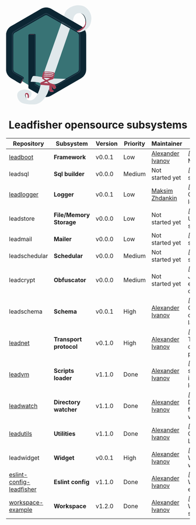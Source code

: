 <p align="center">
<svg id="a97df44d-5111-461e-97db-86befb474512" data-name="Слой 2" xmlns="http://www.w3.org/2000/svg" viewBox="0 0 1598.69 860.37"><defs><style>.b6113869-a386-46cd-ad3e-5d7417a4ca82{fill:#387375;}.e64e56e3-2ea1-42fa-831d-e16dda7ed89c,.e8748ac1-bacc-45f1-bb82-3a576bff9494,.fae12ffc-bf66-42e8-a937-18a0e107c338{fill:none;stroke-miterlimit:10;}.e8748ac1-bacc-45f1-bb82-3a576bff9494,.fae12ffc-bf66-42e8-a937-18a0e107c338{stroke:#0c2633;}.e64e56e3-2ea1-42fa-831d-e16dda7ed89c,.e8748ac1-bacc-45f1-bb82-3a576bff9494{stroke-width:57px;}.aa1de6eb-2e8e-491f-9e0e-e443d969730f{fill:#0c2633;}.e64e56e3-2ea1-42fa-831d-e16dda7ed89c{stroke:#223c4b;}.b9de6140-c041-4819-92eb-8cf51a7dd3f7{fill:#223c4b;}.fae12ffc-bf66-42e8-a937-18a0e107c338{stroke-width:50px;}.ea4ae7e1-1978-4589-94ba-12f997e3b593{fill:#e0e8eb;}.e981b589-9165-4a1b-80fa-3acbba8db290{fill:#a93f55;}.f1032ce6-f306-4ace-9d1e-68e3f66610ba{fill:#051923;}.bb967803-2923-4461-a91b-1f115afe6d91{opacity:0.2;}.beed247e-334a-4d1a-952a-bd7f6fe38bda{fill:#863346;}</style></defs><polygon class="b6113869-a386-46cd-ad3e-5d7417a4ca82" points="36.78 223.52 36.78 598.02 353.57 785.27 670.36 598.02 670.36 223.52 353.57 36.27 36.78 223.52"/><path class="e8748ac1-bacc-45f1-bb82-3a576bff9494" d="M212.89,690.73l106,60.61a58.08,58.08,0,0,0,57.73,0L632.5,605a58.48,58.48,0,0,0,29.4-50.78V262.66a58.48,58.48,0,0,0-29.4-50.77L376.58,65.5a58.13,58.13,0,0,0-57.73,0L62.93,211.89a58.48,58.48,0,0,0-29.4,50.77V554.18A58.48,58.48,0,0,0,62.93,605l70.74,40.46"/><path class="aa1de6eb-2e8e-491f-9e0e-e443d969730f" d="M118.11,675.84,85.37,656.9c-5.06-2.92-6.7-9.63-3.66-15L101.51,607a10.76,10.76,0,0,1,14.66-4.39l32.74,18.94c5.06,2.92,6.69,9.63,3.66,15l-19.81,34.91A10.76,10.76,0,0,1,118.11,675.84Z"/><rect class="aa1de6eb-2e8e-491f-9e0e-e443d969730f" x="199.25" y="249.07" width="57" height="443.24" rx="7.7"/><path class="e64e56e3-2ea1-42fa-831d-e16dda7ed89c" d="M210.73,696.15,318.4,758.22a58.68,58.68,0,0,0,58.65,0l260-149.9a60,60,0,0,0,29.88-52V257.82a60,60,0,0,0-29.88-52l-260-149.9a58.63,58.63,0,0,0-58.65,0l-260,149.9a60,60,0,0,0-29.88,52V556.33a60,60,0,0,0,29.88,52l71.87,41.43"/><path class="b9de6140-c041-4819-92eb-8cf51a7dd3f7" d="M116.83,675.57,85.31,657.34a10.33,10.33,0,0,1-3.74-14.05l18.28-32.24a10.15,10.15,0,0,1,13.9-3.86l31.52,18.23A10.35,10.35,0,0,1,149,639.47l-18.29,32.24A10.13,10.13,0,0,1,116.83,675.57Z"/><path class="b9de6140-c041-4819-92eb-8cf51a7dd3f7" d="M195.25,685.89V259.49a8.62,8.62,0,0,1,8.81-8.42H243.5a8.62,8.62,0,0,1,8.81,8.42V711.57A8.61,8.61,0,0,1,243.5,720H204.06a8.61,8.61,0,0,1-8.81-8.41V685.89"/><path class="aa1de6eb-2e8e-491f-9e0e-e443d969730f" d="M114.59,674.28l-27.76-16a9.11,9.11,0,0,1-3.27-12.4l16.18-28.54A9,9,0,0,1,112,613.86l27.75,16A9.13,9.13,0,0,1,143,642.32l-16.18,28.53A8.94,8.94,0,0,1,114.59,674.28Z"/><path class="fae12ffc-bf66-42e8-a937-18a0e107c338" d="M209.64,699l109,62.75a59.4,59.4,0,0,0,59.37,0L641.25,610.18a60.61,60.61,0,0,0,30.25-52.56V255.82a60.64,60.64,0,0,0-30.25-52.57L378,51.71a59.4,59.4,0,0,0-59.37,0L55.39,203.25a60.63,60.63,0,0,0-30.24,52.57v301.8a60.6,60.6,0,0,0,30.24,52.56l72.76,41.89"/><path class="aa1de6eb-2e8e-491f-9e0e-e443d969730f" d="M194.19,688.85V260.73a8.42,8.42,0,0,1,8.37-8.45h37.49a8.41,8.41,0,0,1,8.36,8.45v453.9a8.4,8.4,0,0,1-8.36,8.45H202.56a8.41,8.41,0,0,1-8.37-8.45V688.85"/><path class="ea4ae7e1-1978-4589-94ba-12f997e3b593" d="M188.25,804.07a8.75,8.75,0,0,0,3.67,1,25.28,25.28,0,0,0,2.76-.17l1.5-.18.81-.13a22.2,22.2,0,0,0,7.45-2.6c7-4,11.81-15.88,11.81-15.88,3.15-8,7.66-19.54,3-31-6.71-16.53-27.86-20.25-43-23a85.84,85.84,0,0,0-45.12,3.62c-5.89,2.23-15.51,6-23.88,15.38a54.88,54.88,0,0,0-7,10c-9.72,18.61-1.08,56.44,24,77,12.62,10.35,25.26,12.79,50,17.25,17.66,3.18,49.72,7.14,78,3.75,75-9,111-104,111-104s9-24,10-27c.6-1.78,1.19-5.32,1.57-5.19a.21.21,0,0,1,.1.12c.21.48.33,2.45.33,7.07,0,13,3,16,10,19s22,1,24,0,7-6,3-8-12-8-13-14-4-21-2-24,11,17,13,19,5,4,12,3,12-9,11-12-3-23-17-27c-3.15-.9-5.67-1.69-5.61-2.4.15-1.64,14.59,0,28.61-2.6,10.76-2,16.95-5.71,36-17,10-5.9,22.8-13.49,44-26l-107-3,2-7s-1,0,1-3a10.78,10.78,0,0,0,2-7c0-2,1-5,1-7s2-7,1-8,2-3,2-9,0-3,1-6,140-406,140-406,20-55,21-58,5-57,55-57,69,86.29,37,117.65c-4.77,4.67-9.52,9.43-13,12.17-9.47,7.34-32.59,21.48-42,23.18-2.74.5-4.12,1.5-4.56,2.71-1,2.8,4.46,7.69,9.56,9.29a32,32,0,0,0,5,1,45.71,45.71,0,0,0,6,.36c10.48-.11,24-5.36,24-5.36,21-9,33-13,55-36s24-58,25-63c7.85-39.24-14.16-94.39-62-119,0,0-55-28.31-123,10-9.74,5.49-25.61,19-31,25C522,47.6,516.13,57.25,514,62.24c-2.53,6.09-4.39,10.64-4.79,11.83-3.93,11.62-76.5,217.31-177,502a15.52,15.52,0,0,0-7,1,2.93,2.93,0,0,0-1.08.68c-1.36,1.52-.08,4.48-.92,5.32-1,1-1,6-2,7s-2,7-2,9-2,1-2,3,0,10-1,10-3,4-2,8c.37,1.48.2,2.27-.22,2.69-.76.75-2.26.43-2.78.31-10.88-2.42-47.87-7.87-57-9-15.84-2-19.71.2-21,1-1.76,1.1-4.65,3.36-13,26,0,0-8.19,22.22-5.76,23.12h0c.54-.06,1.12-.11,1.74-.13.35,0,.68,0,1,0,2.32-.81,70.49,1.49,80,11,1,1-1,9,0,11a6.5,6.5,0,0,0,2.21,2.08,12.71,12.71,0,0,1,1.06.88,1.3,1.3,0,0,1,.25.28.33.33,0,0,1-.09.31c-.29.45-10.45,49.64-28.43,82.45-9.05,16.52-25,45.66-53,51-9.6,1.84-29.6,2.27-39-8.79-2.19-2.58-3-5.45-4-8.21-5.06-13.49-9.82-22.36-6.34-30,.37-.8,2.53-5.54,6.34-6,4-.47,7.32,4,8,5,4.15,5.92,3.34,14.44,3,18-.17,1.86-1,9.06,1,11a4.77,4.77,0,0,0,1.67,1l2.91-.11"/><path class="e981b589-9165-4a1b-80fa-3acbba8db290" d="M177.25,809.07c-.79-1.32-18.29-31-11-42a15.85,15.85,0,0,1,4-4c5.34-3.48,12.91-3,18,0,8.16,4.75,9.32,14.72,10,21,.36,3.32,1.59,14.53-5,20a10.89,10.89,0,0,1-1.33,1s-4.67,2-4.67-4v-5s1-8,0-13-4-13-11-13-7.49,12.83-6.74,17.42S177.25,809.07,177.25,809.07Z"/><path class="f1032ce6-f306-4ace-9d1e-68e3f66610ba" d="M689.25,173.07c2.71,0,4.7-11.31,5-13a68,68,0,0,0,1-15c-.73-14.49-1.53-30.16-11-47a64.55,64.55,0,0,0-12-16,63.13,63.13,0,0,0-23-14,69.31,69.31,0,0,1,21,16c8,9,11.53,17.86,14,24a67.68,67.68,0,0,1,4,13c.28,1.5.72,4.18,1,6l0,.27c.53,3.4.9,6.28,1,6.73.28,2.25.25,5.46,0,13-.41,12.76-.69,15.56-2,17a7.12,7.12,0,0,0-2,4,4.62,4.62,0,0,0,0,1C686.46,171,688.09,173.08,689.25,173.07Z"/><path class="e981b589-9165-4a1b-80fa-3acbba8db290" d="M689.25,174.07c1.4-7.61,1.43-9.88,1-10s-.77.8-2,1c-.7.12-.89.11-1,0a1,1,0,0,1,0-1c-.23.75-.56,1.79-1,3a47.31,47.31,0,0,1-2,5,35.85,35.85,0,0,1-3,5,40.38,40.38,0,0,1-6,7c-7,6.19-12.75,11.26-17,15a58,58,0,0,1-6.11,4.83c-1.29.89-3.17,2-6.89,4.17-3.38,2-5.12,3-7,4-2.34,1.25-4.09,2.09-6,3-5.36,2.57-8,3.86-9,4a41.14,41.14,0,0,0-6,2l-1,1-1,1a5.89,5.89,0,0,0,1,2c3,3.87,10.43,2.64,14,2,7.49-1.33,13.58-4.43,22-10a197.63,197.63,0,0,0,21-16,65.07,65.07,0,0,0,9-10,63.79,63.79,0,0,0,5-8,64.61,64.61,0,0,0,3-7,66.77,66.77,0,0,0,2.1-6.89c2-7.89,3.67-19.81,2.33-25.67-.42-1.83-2.07-3.08-2.74-4.83-.13-.36-1-3-1.6-2.65-.18.1-.08.62-.09.8,0,.36,0,.72,0,1.08,0,.72-.08,1.43-.15,2.15-.12,1.26-.3,2.53-.44,3.79s-.29,2.75-.38,4.13c-.27,4-.26,8.09-1,12.05-.35,1.78-.82,3.51-.82,3.51l-.16.53c-.41,1.39-.77,2.36-1,3-.13.38-.3.86-.49,1.43s-.4,1.22-.51,1.57"/><path class="aa1de6eb-2e8e-491f-9e0e-e443d969730f" d="M164.67,777.22c3.68,1.89,4.86,2.7,4.78,4.33s7.46,26.94,7.8,27.52h0s-1.63-2.36-1.72-2.48c-1.95-2.83-4.54-9.17-6.16-13.23-2.2-5.55-3.69-9.54-4.1-12.22l-.53-3.38h0"/><path class="e981b589-9165-4a1b-80fa-3acbba8db290" d="M421.25,595.07c.76-5.43,1.07-6.14,1-6.74,0,0,0-.13,0-.26-1-6.26-31-10-31-10a228.74,228.74,0,0,0-24-2c-9.36-.24-25.08,0-32,0h-3c-3.68-.11-4.55-.63-6,0-.34.15-2.66,1.16-3,3-.15.86.18,1.42,0,3a9.75,9.75,0,0,1-.39,1.66c-.45,1.74-1,3.38-2.61,8.34-.94,3-2,6.18-3,9.82a107.07,107.07,0,0,0-3,11.18c-.84,4.67-1.26,7-1,10,.28,3.17,1.13,6,1,11.53,0,1.45,0,1.22,0,1.47,0,2,13,9,19,13s1,6-1,7c-1.68.84-23.8,10.85-30.85,14l-2.15,1-1,1-1,2c0,.48,0,1.17,0,2-.05,7.3-.64,8.31,0,9,1.76,1.9,8.85-2.53,18-7,6.82-3.32,4-1.39,19-8s14.08-6.9,26-12c10.23-4.37,15.33-6.59,22-9,5.25-1.89,3.93-1.19,12-4,12.49-4.34,16.31-6.24,18-10,.67-1.47.52-2.16,2-6,1.58-4.07,2.22-4.52,3-7,1-3.2.24-3.44,1-9,.62-4.56,1.13-4.35,2-10C420.72,600,420.61,599.73,421.25,595.07Z"/><path class="e981b589-9165-4a1b-80fa-3acbba8db290" d="M387.25,678.07c3,4,10,8,10,24l-.23,2-18.77-6-10.11-21.54,1.11-1.46,18,3"/><path class="e981b589-9165-4a1b-80fa-3acbba8db290" d="M377,695.52l-7.86-19.45-42.84-2.52a1.25,1.25,0,0,0-1.06-.48,1.19,1.19,0,0,0-1,1c-.23,0-.58,0-1,0a9.46,9.46,0,0,0-5,2c-1.56,1.16-6.74,3.2-21,7a4.33,4.33,0,0,0,0,4,4.23,4.23,0,0,0,3,2c5,1,9.39,1.61,13,2,1.8.2,2.3.22,13,1,8.61.63,10.56.79,13,1,4.23.38,7.7.75,10,1Z"/><path class="e981b589-9165-4a1b-80fa-3acbba8db290" d="M387.25,678.07l-24-19-1.92-1.91L349,662.34l19.22,13.1.23.63"/><path class="e981b589-9165-4a1b-80fa-3acbba8db290" d="M396.25,706.07l.91-3.24s.31-.23.2,0,.06,0,.32.08a3.63,3.63,0,0,1,2,1.34c2.17,2.75,6.6,11.82,6.6,11.82a27.32,27.32,0,0,0,4,6l1,1h0a5.92,5.92,0,0,0,1.39.89,15,15,0,0,0,2.61,1.11,11.13,11.13,0,0,0,3.5.27,26.59,26.59,0,0,0,4.5-.27,13,13,0,0,0,6.61-4L430,721a17,17,0,0,0,3.07-5.21c1.49-4.22-2.06-17.25-8.8-24.7a18.38,18.38,0,0,0-5-4l-1.45-.64c-2.25-1-4.08-1.78-5.55-2.36-1.8-.71-3.22-1.15-6-2-4.27-1.3-4.25-1.14-7-2-3.89-1.21-6.77-2.46-12-3.74-1.81-.45-2.81-.61-3-.26-.33.63,2.15,2.3,4,4,7.32,6.74,9.2,18,8.79,18.19h0C396.25,698.07,396.25,706.07,396.25,706.07Z"/><polygon class="bb967803-2923-4461-a91b-1f115afe6d91" points="335.67 651.11 349.79 662.79 347.27 664.11 335.63 654.04 335.67 651.11"/><path class="bb967803-2923-4461-a91b-1f115afe6d91" d="M348.94,646.46a59.79,59.79,0,0,0,5.61,6.48,19.42,19.42,0,0,0,7.17,4.56l2.06-.94-2.72-2.19a64.26,64.26,0,0,1-10-8.22Z"/><path class="bb967803-2923-4461-a91b-1f115afe6d91" d="M324.42,675.73a23.22,23.22,0,0,1-4,2.34c-5.52,2.7-11.3,4.86-16.88,7.43a17.13,17.13,0,0,1-5,1.75,1.39,1.39,0,0,1-1.2-.28,1.29,1.29,0,0,1-.26-.57,5.65,5.65,0,0,1-.11-2.28,1.7,1.7,0,0,1,.27-.73,1.67,1.67,0,0,1,.67-.44,23.16,23.16,0,0,1,3-1,105.22,105.22,0,0,0,17.7-6.52c2.29-1.09,4.65-2.28,7.18-2.26.24,0,.57.13.55.41s-.36.6-.51.79A8.21,8.21,0,0,1,324.42,675.73Z"/><path class="e981b589-9165-4a1b-80fa-3acbba8db290" d="M368.49,676.07c8.76,19,8.52,19.21,8.52,19.21l.24,1.79,19.76,5.6"/><path class="e981b589-9165-4a1b-80fa-3acbba8db290" d="M377,695.52c-.25,1.78-.51,3.71-.76,5.55-.79,5.84-.9,6.75-1,8s0,.62,0,8c0,3.54,0,9.17,0,11,0,.17,0,.6,0,1.19,0,1.17-.07,1.69,0,3.81.12,4,.2,6.08,1,8a13.69,13.69,0,0,0,3.47,4.79,16.53,16.53,0,0,0,6.35,3.55,25,25,0,0,0,6.2,1.12c3.75.36,6.88.09,13-.46,3.3-.29,4.07-.45,5-1,2.34-1.36,4.66-4.47,4-7-.83-3.17-5.54-2.27-10-7a19.85,19.85,0,0,1-4-7c-.85-2.18-.67-2.55-2-10-1.23-6.93-1.87-9.34-1-13a18.15,18.15,0,0,1,1-3"/><path class="bb967803-2923-4461-a91b-1f115afe6d91" d="M368.4,675.39a26.41,26.41,0,0,1,6,7.34,16.5,16.5,0,0,1,1.72,4.4,26.77,26.77,0,0,1,.79,8.36l-2.1-.09a30.36,30.36,0,0,0-.17-3.44l-.17-1.6c-.08-.74-.16-1.48-.3-2.21-.61-3.16-2.3-6-4-8.73-.76-1.24-1.52-2.46-2.39-3.63Z"/><path class="bb967803-2923-4461-a91b-1f115afe6d91" d="M389.3,681.4c.63.93,1.26,1.85,1.86,2.8.41.65.8,1.31,1.18,2s.74,1.35,1.08,2,.68,1.38,1,2.08.61,1.41.89,2.13.54,1.44.78,2.16.47,1.47.68,2.21.39,1.48.55,2.23.31,1.5.44,2.26c.05.29.09.58.13.87s0,.29.06.43a.64.64,0,0,1,0,.41,3.75,3.75,0,0,0-.19.41,5.11,5.11,0,0,1-.22.66.59.59,0,0,0-.06.14c0,.12,0,.26-.06.37s-.08.1-.07.15l-.4-.83-.28-.55-.09-.18a1.43,1.43,0,0,1-.06-.36c-.05-.53-.06-1.07-.16-1.6a58.87,58.87,0,0,0-2.43-8.17,30.61,30.61,0,0,0-4.22-8.68l-2.22-3.44-1.12-1.72c-.3-.47-.71-.87-1-1.36-.14-.26-.23-.5-.39-.75a5,5,0,0,1-.6-1.26l1,.15a.09.09,0,0,1,.07,0s0,0,0,.06a3.76,3.76,0,0,0,.35.83,3.39,3.39,0,0,0,.7,1,4.63,4.63,0,0,1,.42.32c.18.18.32.4.48.59C388.1,679.64,388.7,680.52,389.3,681.4Z"/><path class="ea4ae7e1-1978-4589-94ba-12f997e3b593" d="M412.25,591.07c1,1,2,6,1,6-2.71,0-7.91-3.18-19-6-3.28-.83-8.18-1.22-18-2-8.54-.67-13-1-19-1a143.46,143.46,0,0,0-23,2,2.74,2.74,0,0,1-2-1c-.77-1.08-.17-2.57,0-3,1.19-2.93,6.45-3.69,9-4,8.7-1.05,15.28-.52,25,0,5,.27,10,.69,15,1,7.12.45,8.77.51,12,1,7.9,1.21,11.9,3,14,4A38.22,38.22,0,0,1,412.25,591.07Z"/><path class="ea4ae7e1-1978-4589-94ba-12f997e3b593" d="M327.25,603.07a32.64,32.64,0,0,1,7-4,34.54,34.54,0,0,1,7-2,72.05,72.05,0,0,1,15-1c7.23.13,13.26.59,18,1a172.92,172.92,0,0,1,21,3,39.38,39.38,0,0,1,9,3c3.43,1.65,8.47,4.71,8,6s-5.21.62-8,0c-3.73-.82-4.5-1.88-9-3a59.23,59.23,0,0,0-6-1c-1.38-.19-5.42-.72-11-1l-2.81-.11c-12.9-.5-13.19-.79-18.19-.89,0,0-9-.16-20.39.75-1.53.12-3.08.08-4.61.25-2.64.3-4.52.78-5,0A1.2,1.2,0,0,1,327.25,603.07Z"/><path class="ea4ae7e1-1978-4589-94ba-12f997e3b593" d="M324.25,614.07a76.66,76.66,0,0,1,12-3,90.81,90.81,0,0,1,14-1,184.74,184.74,0,0,1,22,1c1.86.2,4.5.47,8,1,6.05.92,10.73,2,15,3,2.21.52,4.91,1.18,8,2,1.58.75,3.3,1.7,3.16,2.33-.19.82-3.39.74-5.16.67-9.4-.32-17.24-1.46-22-2-6.48-.73-11.61-.88-16-1-2.71-.07-7.16-.19-13,0-7,.23-14-.69-21,0-1.13.12-4.16.45-5-1A2.44,2.44,0,0,1,324.25,614.07Z"/><path class="ea4ae7e1-1978-4589-94ba-12f997e3b593" d="M329.25,629.07c3,0,51,3,51,4s-24,13-27,13-3.64,1-5.32,0-21.68-16-21.68-16Z"/><path class="bb967803-2923-4461-a91b-1f115afe6d91" d="M406,619.86l0,0-.06,0-.07,0-.1,0-.11.06-.12.06-.15.08-.15.08-.18.09-.19.1-.2.1-.22.11-.23.12-.25.13-.25.13-.27.14-.29.15-.29.15-.3.16-.32.16-.32.17-.34.17-.34.18-.36.18-.36.19-.37.19-.37.19-.39.2-.39.2-.4.21-.4.21-.4.21-.42.21-.41.21-.42.22-.43.22-.43.22-.42.22-.44.23-.43.22-.43.22-.44.23-.44.22-.43.23-.44.22-.43.23-.43.22-.44.22-.42.23-.43.22-.42.21-.42.22-.42.22-.41.21-.4.21-.4.2-.4.21-.38.2-.39.19-.37.2-.37.19-.35.18-.35.18-.34.18-.34.17-.32.17-.31.16-.3.15-.29.15-.27.14-.27.14-.25.13-.24.13-.23.11-.21.11-.2.1-.18.1-.17.09-.15.08-.14.07-.12.06-.1,0-.09,0-.07,0-.05,0h0s0,0,0,0l-.12,0-.39-.12-.47-.14-.4-.12-.17-.05h-.05l.14-.18.26-.36.3-.39.21-.27a.13.13,0,0,1,.06-.07l.06,0,.1,0,.13-.07.17-.08.2-.09.23-.11.26-.12.29-.14.31-.15.35-.16.37-.18.39-.18.41-.2.44-.2.45-.22.47-.22.49-.23.51-.24.52-.25.53-.25.54-.26.56-.26.56-.27.57-.27.58-.27.58-.28.59-.27.59-.28.59-.28.59-.28.59-.28.58-.28.59-.27.57-.28.57-.27.57-.26.55-.26.54-.26.53-.25.52-.25.51-.24.48-.23.47-.22.46-.21.43-.21.41-.19.39-.19.37-.17.34-.16.31-.15.29-.14.26-.12.22-.11.2-.09.16-.08.13-.06.1,0,.07,0,2.73-.38S406,619.84,406,619.86Z"/><path class="bb967803-2923-4461-a91b-1f115afe6d91" d="M324,615.35a8.64,8.64,0,0,0-.85,4c0,.58.07,1.17.12,1.75l.25,2.64c.05.49.09,1,.17,1.48a12.71,12.71,0,0,0,.94,3.19,2.57,2.57,0,0,0,1.65,1.64l1.73-.58a10.19,10.19,0,0,1-2.54-3.89,14.82,14.82,0,0,1-.55-2.46c-.15-.9-.28-1.81-.4-2.72a11,11,0,0,1-.06-4.08l-.38-1Z"/><path class="bb967803-2923-4461-a91b-1f115afe6d91" d="M324.43,614a1,1,0,0,0-.2.09l0,0a5.92,5.92,0,0,1-.2,1.33l-.24.44c0-.12-.09-.23-.12-.34a1.25,1.25,0,0,1-.07-.26,1.51,1.51,0,0,1,.06-.52c0-.15.08-.3.13-.44a.85.85,0,0,1,.09-.22.58.58,0,0,1,.31-.2,1.63,1.63,0,0,1,.38,0l.08,0C324.81,613.94,324.48,614,324.43,614Z"/><path class="bb967803-2923-4461-a91b-1f115afe6d91" d="M413.08,591.07a.25.25,0,0,1,.12,0,.18.18,0,0,1,.08.09,7,7,0,0,1,.84,2.69,17.2,17.2,0,0,1,.11,3.44l-1.05-.16c.23,0,.38-.27.46-.48a1.69,1.69,0,0,0,.05-.67,13.89,13.89,0,0,0-.4-2.32,7.91,7.91,0,0,0-.66-2c-.06-.11-.32-.4-.25-.52S413,591.07,413.08,591.07Z"/><path class="beed247e-334a-4d1a-952a-bd7f6fe38bda" d="M405,617.43a3,3,0,0,1,.73.24,3.55,3.55,0,0,1,.31.23,1.71,1.71,0,0,1,.74,1,1.06,1.06,0,0,1-.3.91,1.88,1.88,0,0,1-.86.48,8.1,8.1,0,0,1-1,.2c.16-.08.19-.3.32-.42a.73.73,0,0,1,.35-.12l.45-.07a.8.8,0,0,0,.4-.14.58.58,0,0,0,.16-.19.56.56,0,0,0,.08-.33.62.62,0,0,0-.2-.31,5.89,5.89,0,0,0-.55-.44l-.33-.24L405,618a4.63,4.63,0,0,0-.54-.29c-.18-.08-.36-.18-.53-.27a1.85,1.85,0,0,1-.52-.29c.07-.1.64.1.77.13Z"/><path class="bb967803-2923-4461-a91b-1f115afe6d91" d="M333.23,584.8a2.13,2.13,0,0,0-1,.92,4.8,4.8,0,0,0-.24.63c-.07.22-.14.43-.19.65a2.91,2.91,0,0,0,.66,2.35,1.85,1.85,0,0,0,.38.36,2.57,2.57,0,0,0,.81.31l.55.16-1.41.09a1.3,1.3,0,0,1-1-.5,2.94,2.94,0,0,1-.48-1,5.37,5.37,0,0,1-.05-3,2.74,2.74,0,0,1,.59-1.1,2.59,2.59,0,0,1,1-.62,8,8,0,0,1,1.18-.26Z"/><path class="bb967803-2923-4461-a91b-1f115afe6d91" d="M329.28,601.47q-.58.4-1.14.84a6.5,6.5,0,0,0-.74.65.83.83,0,0,0-.17.21.78.78,0,0,0-.07.58,1.52,1.52,0,0,0,.25.53.52.52,0,0,0,.21.23.76.76,0,0,0,.18.08c.12,0,.28.15.45.48l-.83-.17a1.12,1.12,0,0,1-.4-.28,1.23,1.23,0,0,1-.18-.46,5,5,0,0,1-.16-.84,1,1,0,0,1,0-.39,1,1,0,0,1,.13-.23,2.2,2.2,0,0,1,.3-.37,2.61,2.61,0,0,1,.43-.31,10.1,10.1,0,0,0,.95-.59,1.06,1.06,0,0,1,.55-.29l.37.07c.05,0,.19,0,.15.08a1.14,1.14,0,0,1-.16.09Z"/><path class="bb967803-2923-4461-a91b-1f115afe6d91" d="M411.28,607.44s0,0,0-.06a.58.58,0,0,1,.34.09,1.48,1.48,0,0,1,.26.24,3.24,3.24,0,0,1,.47.71.67.67,0,0,1,.07.18,1.48,1.48,0,0,1,0,.21,1.35,1.35,0,0,1-.06.35.82.82,0,0,1-.43.45,2.12,2.12,0,0,1-.62.18.61.61,0,0,1-.3,0s0,0,.05-.07.11-.11.18-.13l.33-.1a1.36,1.36,0,0,0,.39-.17.58.58,0,0,0,.25-.32.87.87,0,0,0-.08-.5,1,1,0,0,0-.11-.23,1.34,1.34,0,0,0-.11-.14c-.07-.09-.11-.19-.18-.29a1.52,1.52,0,0,0-.34-.33l-.19-.16.05,0Z"/><polygon class="b9de6140-c041-4819-92eb-8cf51a7dd3f7" points="485.19 142.49 561.08 186.1 558.72 193.56 478.86 147.51 485.19 142.49"/><polygon class="aa1de6eb-2e8e-491f-9e0e-e443d969730f" points="482.32 149.51 558.58 193.43 556.15 201.05 477.71 156.19 482.32 149.51"/><rect class="aa1de6eb-2e8e-491f-9e0e-e443d969730f" x="507.65" y="87.81" width="50.23" height="106.11" rx="2.34" transform="translate(145.2 532.62) rotate(-60.12)"/><path class="e981b589-9165-4a1b-80fa-3acbba8db290" d="M126.71,671.48a1.11,1.11,0,0,0,.05.6,2.85,2.85,0,0,0,.28.55,1.3,1.3,0,0,0,.1.15,1.56,1.56,0,0,0,.2.16,2.37,2.37,0,0,0,1.21.46h.19a.76.76,0,0,0,.18-.09,3.39,3.39,0,0,0,1.37-1.46L148,640.58a1.6,1.6,0,0,0,.16-1.21,1.63,1.63,0,0,0-.75-1,2.26,2.26,0,0,0-.43-.17,3.85,3.85,0,0,0-1-.2,1.36,1.36,0,0,0-.72.09,1.64,1.64,0,0,0-.69,1c-.34,1-.69,1.92-1,2.88Z"/><path class="e981b589-9165-4a1b-80fa-3acbba8db290" d="M206.88,250.43l37.13-.19a1.37,1.37,0,0,1,.74.22,1.13,1.13,0,0,1,.46.43.68.68,0,0,1-.35.81,2.32,2.32,0,0,1-1,.29c-.33,0-.66.07-1,.07l-36.39,0a3.43,3.43,0,0,1-1.39-.16,1.54,1.54,0,0,1-.59-.32.59.59,0,0,1-.22-.54.8.8,0,0,1,.57-.53,3.19,3.19,0,0,1,.87-.1Z"/></svg>
</p>

<h1 align="center"> Leadfisher opensource subsystems </h1>

| Repository                             | Subsystem               | Version | Priority | Maintainer                     | Comments                                      |
| -------------------------------------- | ----------------------- | ------- | -------- | ------------------------------ | --------------------------------------------- |
| [leadboot][leadboot:git]               | **Framework**           | v0.0.1  | Low      | [Alexander Ivanov][sashapop10] | _[Node js]_ The Main gate                     |
| leadsql                                | **Sql builder**         | v0.0.0  | Medium   | Not started yet                | _[Node js]_ Sql safe builder                  |
| [leadlogger][leadlogger:git]           | **Logger**              | v0.0.1  | Low      | [Maksim Zhdankin][maksim]      | _[Node js]_ Console & File logger             |
| leadstore                              | **File/Memory Storage** | v0.0.0  | Low      | Not started yet                | _[Node js]_ Universal storage                 |
| leadmail                               | **Mailer**              | v0.0.0  | Low      | Not started yet                | _[Node js]_ Mail service                      |
| leadschedular                          | **Schedular**           | v0.0.0  | Medium   | Not started yet                | _[Node js]_ Task schedular                    |
| leadcrypt                              | **Obfuscator**          | v0.0.0  | Medium   | Not started yet                | _[Node js]_ JavaScript expression obfuscator  |
| leadschema                             | **Schema**              | v0.0.1  | High     | [Alexander Ivanov][sashapop10] | _[Node js]_ Contract definition language      |
| [leadnet][leadnet:git]                 | **Transport protocol**  | v0.1.0  | High     | [Alexander Ivanov][sashapop10] | _[Node js]_ Transport communication protocol  |
| [leadvm][leadvm:git]                   | **Scripts loader**      | v1.1.0  | Done     | [Alexander Ivanov][sashapop10] | _[Node js]_ V8 scripts isolation and loader   |
| [leadwatch][leadwatch:git]             | **Directory watcher**   | v1.1.0  | Done     | [Alexander Ivanov][sashapop10] | _[Node js]_ Directory & files updates watcher |
| [leadutils][leadutils:git]             | **Utilities**           | v1.1.0  | Done     | [Alexander Ivanov][sashapop10] | _[Node js]_ Common Library                    |
| leadwidget                             | **Widget**              | v0.0.1  | High     | [Alexander Ivanov][sashapop10] | _[JavaScript]_ Website widget                 |
| [eslint-config-leadfisher][eslint:git] | **Eslint config**       | v1.1.0  | Done     | [Alexander Ivanov][sashapop10] | _[Node js]_ Workspace eslint rules            |
| [workspace-example][workspace:git]     | **Workspace**           | v1.2.0  | Done     | [Alexander Ivanov][sashapop10] | _[Node js]_ Workspace starter-kit             |

[sashapop10]: https://github.com/sashapop10
[maksim]: https://github.com/RedMoth-svg

<!-- [widget:git]: https://github.com/LeadFisherSolutions/widget -->
<!-- [leadschema:git]: https://github.com/LeadFisherSolutions/leadschema -->

[leadvm:git]: https://github.com/LeadFisherSolutions/leadvm
[leadnet:git]: https://github.com/LeadFisherSolutions/leadnet
[leadboot:git]: https://github.com/LeadFisherSolutions/leadboot
[leadwatch:git]: https://github.com/LeadFisherSolutions/leadwatch
[leadutils:git]: https://github.com/LeadFisherSolutions/leadutils
[leadlogger:git]: https://github.com/LeadFisherSolutions/leadlogger
[workspace:git]: https://github.com/LeadFisherSolutions/workspace-example
[eslint:git]: https://github.com/LeadFisherSolutions/eslint-config-leadfisher
